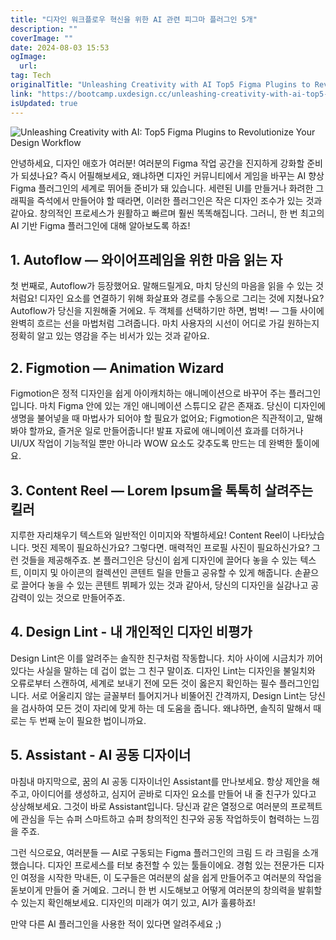 ```yaml
---
title: "디자인 워크플로우 혁신을 위한 AI 관련 피그마 플러그인 5개"
description: ""
coverImage: ""
date: 2024-08-03 15:53
ogImage:
  url:
tag: Tech
originalTitle: "Unleashing Creativity with AI Top5 Figma Plugins to Revolutionize Your Design Workflow"
link: "https://bootcamp.uxdesign.cc/unleashing-creativity-with-ai-top5-figma-plugins-to-revolutionize-your-design-workflow-f7d7ee9bbd4c"
isUpdated: true
---
```


![Unleashing Creativity with AI: Top5 Figma Plugins to Revolutionize Your Design Workflow](/assets/img/Unleashing-Creativity-with-AI:-Top5-Figma-Plugins-to-Revolutionize-Your-Design-Workflow_0.png)

안녕하세요, 디자인 애호가 여러분! 여러분의 Figma 작업 공간을 진지하게 강화할 준비가 되셨나요? 즉시 어필해보세요, 왜냐하면 디자인 커뮤니티에서 게임을 바꾸는 AI 향상 Figma 플러그인의 세계로 뛰어들 준비가 돼 있습니다. 세련된 UI를 만들거나 화려한 그래픽을 즉석에서 만들어야 할 때라면, 이러한 플러그인은 작은 디자인 조수가 있는 것과 같아요. 창의적인 프로세스가 원활하고 빠르며 훨씬 똑똑해집니다. 그러니, 한 번 최고의 AI 기반 Figma 플러그인에 대해 알아보도록 하죠!

## 1. Autoflow — 와이어프레임을 위한 마음 읽는 자

첫 번째로, Autoflow가 등장했어요. 말해드릴게요, 마치 당신의 마음을 읽을 수 있는 것처럼요! 디자인 요소를 연결하기 위해 화살표와 경로를 수동으로 그리는 것에 지쳤나요? Autoflow가 당신을 지원해줄 거에요. 두 객체를 선택하기만 하면, 범벅! — 그들 사이에 완벽히 흐르는 선을 마법처럼 그려줍니다. 마치 사용자의 시선이 어디로 가길 원하는지 정확히 알고 있는 영감을 주는 비서가 있는 것과 같아요.

<!-- seedividend - 사각형 -->

<ins class="adsbygoogle"
     style="display:block"
     data-ad-client="ca-pub-4877378276818686"
     data-ad-slot="1898504329"
     data-ad-format="auto"
     data-full-width-responsive="true"></ins>

<script>
     (adsbygoogle = window.adsbygoogle || []).push({});
</script>

## 2. Figmotion — Animation Wizard

Figmotion은 정적 디자인을 쉽게 아이캐치하는 애니메이션으로 바꾸어 주는 플러그인입니다. 마치 Figma 안에 있는 개인 애니메이션 스튜디오 같은 존재죠. 당신이 디자인에 생명을 불어넣을 때 마법사가 되어야 할 필요가 없어요; Figmotion은 직관적이고, 말해봐야 할까요, 즐거운 일로 만들어줍니다! 발표 자료에 애니메이션 효과를 더하거나 UI/UX 작업이 기능적일 뿐만 아니라 WOW 요소도 갖추도록 만드는 데 완벽한 툴이에요.

## 3. Content Reel — Lorem Ipsum을 톡톡히 살려주는 킬러

지루한 자리채우기 텍스트와 일반적인 이미지와 작별하세요! Content Reel이 나타났습니다. 멋진 제목이 필요하신가요? 그렇다면. 매력적인 프로필 사진이 필요하신가요? 그런 것들을 제공해주죠. 본 플러그인은 당신이 쉽게 디자인에 끌어다 놓을 수 있는 텍스트, 이미지 및 아이콘의 컬렉션인 콘텐트 릴을 만들고 공유할 수 있게 해줍니다. 손끝으로 끌어다 놓을 수 있는 콘텐트 뷔페가 있는 것과 같아서, 당신의 디자인을 실감나고 공감력이 있는 것으로 만들어주죠.

<!-- seedividend - 사각형 -->

<ins class="adsbygoogle"
     style="display:block"
     data-ad-client="ca-pub-4877378276818686"
     data-ad-slot="1898504329"
     data-ad-format="auto"
     data-full-width-responsive="true"></ins>

<script>
     (adsbygoogle = window.adsbygoogle || []).push({});
</script>

## 4. Design Lint - 내 개인적인 디자인 비평가

Design Lint은 이를 알려주는 솔직한 친구처럼 작동합니다. 치아 사이에 시금치가 끼어 있다는 사실을 말하는 데 겁이 없는 그 친구 말이죠. 디자인 Lint는 디자인을 불일치와 오류로부터 스캔하여, 세계로 보내기 전에 모든 것이 옳은지 확인하는 필수 플러그인입니다. 서로 어울리지 않는 글꼴부터 틀어지거나 비뚤어진 간격까지, Design Lint는 당신을 검사하여 모든 것이 자리에 맞게 하는 데 도움을 줍니다. 왜냐하면, 솔직히 말해서 때로는 두 번째 눈이 필요한 법이니까요.

## 5. Assistant - AI 공동 디자이너

마침내 마지막으로, 꿈의 AI 공동 디자이너인 Assistant를 만나보세요. 항상 제안을 해주고, 아이디어를 생성하고, 심지어 곧바로 디자인 요소를 만들어 내 줄 친구가 있다고 상상해보세요. 그것이 바로 Assistant입니다. 당신과 같은 열정으로 여러분의 프로젝트에 관심을 두는 슈퍼 스마트하고 슈퍼 창의적인 친구와 공동 작업하듯이 협력하는 느낌을 주죠.

<!-- seedividend - 사각형 -->

<ins class="adsbygoogle"
     style="display:block"
     data-ad-client="ca-pub-4877378276818686"
     data-ad-slot="1898504329"
     data-ad-format="auto"
     data-full-width-responsive="true"></ins>

<script>
     (adsbygoogle = window.adsbygoogle || []).push({});
</script>

그런 식으로요, 여러분들 — AI로 구동되는 Figma 플러그인의 크림 드 라 크림을 소개했습니다. 디자인 프로세스를 터보 충전할 수 있는 툴들이에요. 경험 있는 전문가든 디자인 여정을 시작한 막내든, 이 도구들은 여러분의 삶을 쉽게 만들어주고 여러분의 작업을 돋보이게 만들어 줄 거예요. 그러니 한 번 시도해보고 어떻게 여러분의 창의력을 발휘할 수 있는지 확인해보세요. 디자인의 미래가 여기 있고, AI가 훌륭하죠!

만약 다른 AI 플러그인을 사용한 적이 있다면 알려주세요 ;)
